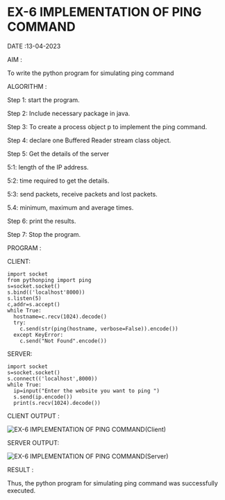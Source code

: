 # EX-6 IMPLEMENTATION OF PING COMMAND

DATE :13-04-2023

AIM :

 To write the python program for simulating ping command

ALGORITHM :

Step 1: start the program.

Step 2: Include necessary package in java.

Step 3: To create a process object p to implement the ping command.

Step 4: declare one Buffered Reader stream class object.

Step 5: Get the details of the server

 5:1: length of the IP address.
 
 5:2: time required to get the details.
 
 5:3: send packets, receive packets and lost packets. 
 
 5.4: minimum, maximum and average times.
 
Step 6: print the results. 

Step 7: Stop the program.

PROGRAM :

CLIENT:
```
import socket
from pythonping import ping
s=socket.socket()
s.bind(('localhost'8000))
s.listen(5)
c,addr=s.accept()
while True:
  hostname=c.recv(1024).decode()
  try:
    c.send(str(ping(hostname, verbose=False)).encode())
  except KeyError:
    c.send("Not Found".encode())
```
 
SERVER:
```
import socket
s=socket.socket()
s.connect(('localhost',8000))
while True:
  ip=input("Enter the website you want to ping ")
  s.send(ip.encode())
  print(s.recv(1024).decode())
```

CLIENT OUTPUT :

![EX-6 IMPLEMENTATION OF PING COMMAND(Client)](https://github.com/Jeevapriya14/EX-6/assets/121003043/9c5b4fea-78e2-4d83-bc8b-7080399e0757)



SERVER OUTPUT:


![EX-6 IMPLEMENTATION OF PING COMMAND(Server)](https://github.com/Jeevapriya14/EX-6/assets/121003043/6c0aa629-9e6e-4eb4-ba1f-22c7038bd432)



RESULT :

Thus, the python program for simulating ping command was successfully executed.

